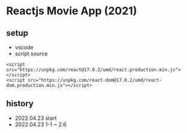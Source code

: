 # Reactjs Movie App (2021)

## setup
* vscode
* script source
```
<script src="https://unpkg.com/react@17.0.2/umd/react.production.min.js"></script>
<script src="https://unpkg.com/react-dom@17.0.2/umd/react-dom.production.min.js"></script>
```

## history
* 2022.04.23 start
* 2022.04.23 1-1 ~ 2.6